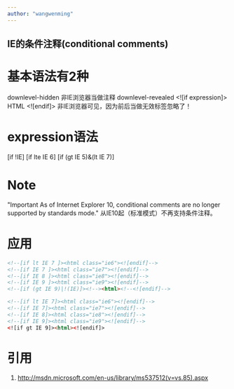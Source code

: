 ```yaml
---
author: "wangwenming"
---
```


## IE的条件注释(conditional comments)

# 基本语法有2种
downlevel-hidden  <!--[if expression]> HTML <![endif]-->   非IE浏览器当做注释
downlevel-revealed  <![if expression]> HTML <![endif]> 非IE浏览器可见，因为前后当做无效标签忽略了！

# expression语法
[if !IE]
[if lte IE 6]
[if (gt IE 5)&(lt IE 7)]

# Note
"Important  As of Internet Explorer 10, conditional comments are no longer supported by standards mode."
从IE10起（标准模式）不再支持条件注释。

# 应用
```html
<!--[if lt IE 7 ]><html class="ie6"><![endif]-->
<!--[if IE 7 ]><html class="ie7"><![endif]-->
<!--[if IE 8 ]><html class="ie8"><![endif]-->
<!--[if IE 9 ]><html class="ie9"><![endif]-->
<!--[if (gt IE 9)|!(IE)]><!--><html><!--<![endif]-->
```

```html
<!--[if lt IE 7]><html class="ie6"><![endif]-->
<!--[if IE 7]><html class="ie7"><![endif]-->
<!--[if IE 8]><html class="ie8"><![endif]-->
<!--[if IE 9]><html class="ie9"><![endif]-->
<![if gt IE 9]><html><![endif]>
```

# 引用
1. http://msdn.microsoft.com/en-us/library/ms537512(v=vs.85).aspx

